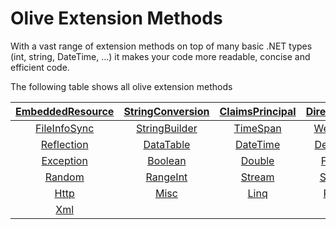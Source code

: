 # Olive Extension Methods
With a vast range of extension methods on top of many basic .NET types (int, string, DateTime, ...) it makes your code more readable, concise and efficient code.

The following table shows all olive extension methods


| [EmbeddedResource](/Extensions/EmbeddedResource.md) | [StringConversion](/Extensions/StringConversion.md) | [ClaimsPrincipal](/Extensions/ClaimsPrincipal.md) | [DirectoryInfo](/Extensions/DirectoryInfo.md) | [FileInfoAsync](/Extensions/FileInfoAsync.md) |
|:-:|:-:|:-:|:-:|:-:|
| [FileInfoSync](/Extensions/FileInfoSync.md) | [StringBuilder](/Extensions/StringBuilder.md) | [TimeSpan](/Extensions/TimeSpan.md) | [WebClient](/Extensions/WebClient.md) | [Expression](/Extensions/Expression.md) |
| [Reflection](/Extensions/Reflection.md) | [DataTable](//Extensions/DataTable.md) | [DateTime](/Extensions/DateTime.md) | [Delegates](/Extensions/Delegates.md) | [Dictionary](/Extensions/Dictionary.md) |
| [Exception](/Extensions/Exception.md) | [Boolean](/Extensions/Boolean.md) | [Double](/Extensions/Double.md) | [FileInfo](/Extensions/FileInfo.md) | [Integer](/Extensions/Integer.md) |
| [Random](/Extensions/Random.md) | [RangeInt](/Extensions/RangeInt.md) | [Stream](/Extensions/Stream.md) | [StringIP](/Extensions/StringIP.md) | [String](/Extensions/String.md) |
| [Http](/Extensions/Http.md) | [Misc](Extensions/Misc.md) | [Linq](/Extensions/Linq.md) | [Range](/Extensions/Range.md) | [Uri](/Extensions/Uri.md) |
| [Xml](/Extensions/Xml.md) | []() | []() | []() | []() |